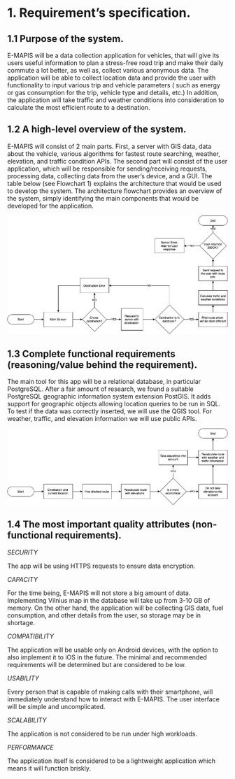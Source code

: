 

# 1. Requirement’s specification.

## 1.1 Purpose of the system.

E-MAPIS will be a data collection application for vehicles, that will give its users useful information to plan a stress-free road trip and make their daily commute a lot better, as well as, collect various anonymous data. The application will be able to collect location data and provide the user with functionality to input various trip and vehicle parameters ( such as energy or gas consumption for the trip, vehicle type and details, etc.) In addition, the application will take traffic and weather conditions into consideration to calculate the most efficient route to a destination.

## 1.2 A high-level overview of the system.

E-MAPIS will consist of 2 main parts. First, a server with GIS data, data about the vehicle, various algorithms for fastest route searching, weather, elevation, and traffic condition APIs. The second part will consist of the user application, which will be responsible for sending/receiving requests, processing data, collecting data from the user’s device, and a GUI.
The table below (see Flowchart 1) explains the architecture that would be used to develop the system. The architecture flowchart provides an overview of the system, simply identifying the main components that would be developed for the application.

![Flowchart 1. An example of a high-level](/assets/Flowchart1.png)


## 1.3 Complete functional requirements (reasoning/value behind the requirement).

The main tool for this app will be a relational database, in particular PostgreSQL. After a fair amount of research, we found a suitable PostgreSQL geographic information system extension PostGIS. It adds support for geographic objects allowing location queries to be run in SQL. To test if the data was correctly inserted, we will use the QGIS tool. For weather, traffic, and elevation information we will use public APIs.

![Flowchart 2. Effective route-finding algorithm](/assets/Flowchart2.png)


## 1.4 The most important quality attributes (non-functional requirements).

*SECURITY*

The app will be using HTTPS requests to ensure data encryption.

*CAPACITY*

For the time being, E-MAPIS will not store a big amount of data. Implementing Vilnius map in the database will take up from 3-10 GB of memory. On the other hand, the application will be collecting GIS data, fuel consumption, and other details from the user, so storage may be in shortage.

*COMPATIBILITY*

The application will be usable only on Android devices, with the option to also implement it to iOS in the future. The minimal and recommended requirements will be determined but are considered to be low.

*USABILITY*

Every person that is capable of making calls with their smartphone, will immediately understand how to interact with E-MAPIS. The user interface will be simple and uncomplicated.

*SCALABILITY*

The application is not considered to be run under high workloads.

*PERFORMANCE*

The application itself is considered to be a lightweight application which means it will function briskly.